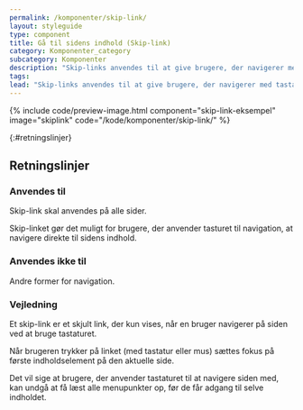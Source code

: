 ```yaml
---
permalink: /komponenter/skip-link/
layout: styleguide
type: component
title: Gå til sidens indhold (Skip-link)
category: Komponenter_category
subcategory: Komponenter
description: "Skip-links anvendes til at give brugere, der navigerer med tastatur, en bedre oplevelse."
tags: 
lead: "Skip-links anvendes til at give brugere, der navigerer med tastatur, en bedre oplevelse. Brugerens første tryk på tab-tasten vil få et skjult link til at komme frem, der lader brugeren skippe menuen og gå direkte til sidens indhold."
---
```


{% include code/preview-image.html component="skip-link-eksempel" image="skiplink" code="/kode/komponenter/skip-link/" %}

{:#retningslinjer}
## Retningslinjer

### Anvendes til

Skip-link skal anvendes på alle sider.

Skip-linket gør det muligt for brugere, der anvender tasturet til navigation, at navigere direkte til sidens indhold.

### Anvendes ikke til

Andre former for navigation.

### Vejledning

Et skip-link er et skjult link, der kun vises, når en bruger navigerer på siden ved at bruge tastaturet.

Når brugeren trykker på linket (med tastatur eller mus) sættes fokus på første indholdselement på den aktuelle side.

Det vil sige at brugere, der anvender tastaturet til at navigere siden med, kan undgå at få læst alle menupunkter op, før de får adgang til selve indholdet.